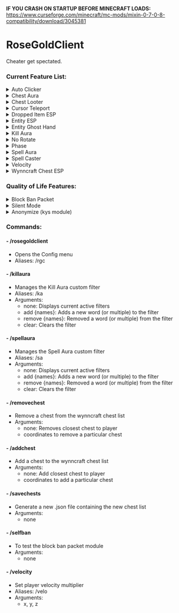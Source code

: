 **IF YOU CRASH ON STARTUP BEFORE MINECRAFT LOADS:**
https://www.curseforge.com/minecraft/mc-mods/mixin-0-7-0-8-compatibility/download/3045381

# RoseGoldClient
Cheater get spectated.

### Current Feature List:

<details><summary>Auto Clicker</summary>
  
- Works both in a GUI and outside
- Left click and right click modes
- Customizable speed
- Clicks while key held
</details>

<details><summary>Chest Aura</summary>
  
- Automatically opens nearby chests
- Configurable range
- Chest ESP
</details>

<details><summary>Chest Looter</summary>

- Loot items from chests
- Configurable speed
</details>

<details><summary>Cursor Teleport</summary>

- Teleport to the block you are looking it
- Works upwards through blocks, but not downwards or horizontally
- I hate carpets, and you will too
- Configurable Range
</details>

<details><summary>Dropped Item ESP</summary>

- Highlight dropped items
- Configurable rarities
- Mythic notifications (troll your friends by dropping them mythics)
</details>

<details><summary>Entity ESP</summary>

- Highlight wynncraft entities
- 🌈 Colorful 🌈
- Nametag and distance
- Configurable range
</details>

<details><summary>Entity Ghost Hand</summary>

- Interact with entities through walls
</details>

<details><summary>Kill Aura</summary>
  
- Automatically attack nearby entities
- Configurable modes for each class
- Custom filter with /ka
- Toggle with keybind
</details>

<details><summary>No Rotate</summary>
  
- Prevent the server from setting your rotation
</details>

<details><summary>Phase</summary>
  
- Phase through walls
- Double sneak to descend one block
</details>

<details><summary>Spell Aura</summary>
  
- Automatically attack nearby entities
- Configurable modes for each class
- Custom filter with /sa
- Toggle with keybind
</details>

<details><summary>Spell Caster</summary>
  
- Set a keybind to cast spells automagically
</details>

<details><summary>Velocity</summary>
  
- Change player velocity multiplier
- Configurable with /velocity or in the GUI
</details>

<details><summary>Wynncraft Chest ESP</summary>
  
- Highlight common wynncraft chests used in loot runs
</details>

### Quality of Life Features:

<details><summary>Block Ban Packet</summary>
  
- Automatically block ban packets (working 100%)
</details>

<details><summary>Silent Mode</summary>
  
- Silence all chat messages sent by RGC
- Disable all ESPs
</details>

<details><summary>Anonymize (kys module)</summary>
  
- Remove all text on screen
  - Optional: Randomize text on screen instead of removing it (can be reversed using a vigenere cipher cracker, not 100% safe)
- Set all skins to steve
</details>

### Commands:
#### - /rosegoldclient
- Opens the Config menu
- Aliases: /rgc

#### - /killaura
- Manages the Kill Aura custom filter
- Aliases: /ka
- Arguments: 
  - none: Displays current active filters
  - add {names}: Adds a new word (or multiple) to the filter
  - remove {names}: Removed a word (or multiple) from the filter
  - clear: Clears the filter

#### - /spellaura
- Manages the Spell Aura custom filter
- Aliases: /sa
- Arguments: 
  - none: Displays current active filters
  - add {names}: Adds a new word (or multiple) to the filter
  - remove {names}: Removed a word (or multiple) from the filter
  - clear: Clears the filter

#### - /removechest
- Remove a chest from the wynncraft chest list
- Arguments: 
  - none: Removes closest chest to player
  - coordinates to remove a particular chest

#### - /addchest
- Add a chest to the wynncraft chest list
- Arguments: 
  - none: Add closest chest to player
  - coordinates to add a particular chest

#### - /savechests
- Generate a new .json file containing the new chest list
- Arguments: 
  - none

#### - /selfban
- To test the block ban packet module
- Arguments: 
  - none

#### - /velocity
- Set player velocity multiplier
- Aliases: /velo
- Arguments:
	- x, y, z
